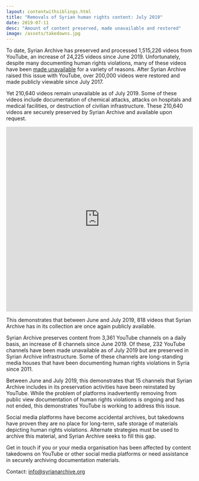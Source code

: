 ```yaml
---
layout: contentwithsiblings.html
title: "Removals of Syrian human rights content: July 2019"
date: 2019-07-11
desc: "Amount of content preserved, made unavailable and restored"
image: /assets/takedowns.jpg
---
```


To date, Syrian Archive has preserved and processed 1,515,226 videos from YouTube, an increase of 24,225 videos since June 2019. Unfortunately, despite many documenting human rights violations, many of these videos have been [made unavailable](https://syrianarchive.org/en/tech-advocacy) for a variety of reasons. After Syrian Archive raised this issue with YouTube, over 200,000 videos were restored and made publicly viewable since July 2017.

Yet 210,640 videos remain unavailable as of July 2019. Some of these videos include documentation of chemical attacks, attacks on hospitals and medical facilities, or destruction of civilian infrastructure. These 210,640 videos are securely preserved by Syrian Archive and available upon request.

<iframe width="100%" height="500" src="https://www.youtube.com/watch?v=e64fSqKtE4g" frameborder="0" allow="accelerometer; autoplay; encrypted-media; gyroscope; picture-in-picture" allowfullscreen></iframe>


This demonstrates that between June and July 2019, 818 videos that Syrian Archive has in its collection are once again publicly available.

Syrian Archive preserves content from 3,361 YouTube channels on a daily basis, an increase of 8 channels since June 2019. Of these, 232 YouTube channels have been made unavailable as of July 2019 but are preserved in Syrian Archive infrastructure. Some of these channels are long-standing media houses that have been documenting human rights violations in Syria since 2011.

Between June and July 2019, this demonstrates that 15 channels that Syrian Archive includes in its preservation activities have been reinstated by YouTube. While the problem of platforms inadvertently removing from public view documentation of human rights violations is ongoing and has not ended, this demonstrates YouTube is working to address this issue.

Social media platforms have become accidental archives, but takedowns have proven they are no place for long-term, safe storage of materials depicting human rights violations. Alternate strategies must be used to archive this material, and Syrian Archive seeks to fill this gap.

Get in touch if you or your media organisation has been affected by content takedowns on YouTube or other social media platforms or need assistance in securely archiving documentation materials.

Contact: info@syrianarchive.org
